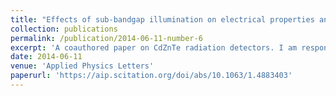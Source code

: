 ```yaml
---
title: "Effects of sub-bandgap illumination on electrical properties and detector performances of CdZnTe:In"
collection: publications
permalink: /publication/2014-06-11-number-6
excerpt: 'A coauthored paper on CdZnTe radiation detectors. I am responsible for the modeling part.'
date: 2014-06-11
venue: 'Applied Physics Letters'
paperurl: 'https://aip.scitation.org/doi/abs/10.1063/1.4883403'
---
```

